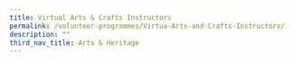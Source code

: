 ```yaml
---
title: Virtual Arts & Crafts Instructors
permalink: /volunteer-programmes/Virtua-Arts-and-Crafts-Instructors/
description: ""
third_nav_title: Arts & Heritage
---
```

